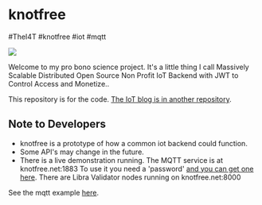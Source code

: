 # knotfree  
#TheI4T #knotfree #iot #mqtt

![](https://github.com/awootton/knotfreeiot/workflows/Go/badge.svg)

Welcome to my pro bono science project. It's a little thing I call Massively Scalable Distributed Open Source Non Profit IoT Backend with JWT to Control Access and Monetize..

This repository is for the code. [The IoT blog is in another repository](https://thei4t.github.io/).

## Note to Developers
* knotfree is a prototype of how a common iot backend could function.
* Some API's may change in the future. 
* There is a live demonstration running. The MQTT service is at knotfree.net:1883 To use it you need a 'password' [and you can get one here](http://knotfree.net/). There are Libra Validator nodes running on knotfree.net:8000 

See the mqtt example [here](https://github.com/awootton/knotfreeiot/blob/master/clients/mqttclient.py).
